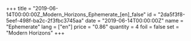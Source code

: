 +++
title = "2019-06-14T00:00:00Z_Modern_Horizons_Ephemerate_[en]_false"
id = "2da5f3f8-5eef-498f-ba2c-2f3fbc3745aa"
date = "2019-06-14T00:00:00Z"
name = "Ephemerate"
lang = ["en"]
price = "0.86"
quantity = 4
foil = false
set = "Modern Horizons"
+++
